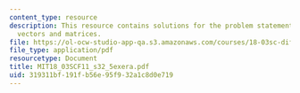 ```yaml
---
content_type: resource
description: This resource contains solutions for the problem statements related to
  vectors and matrices.
file: https://ol-ocw-studio-app-qa.s3.amazonaws.com/courses/18-03sc-differential-equations-fall-2011/319311bf191fb56e95f932a1c8d0e719_MIT18_03SCF11_s32_5exera.pdf
file_type: application/pdf
resourcetype: Document
title: MIT18_03SCF11_s32_5exera.pdf
uid: 319311bf-191f-b56e-95f9-32a1c8d0e719
---
```

